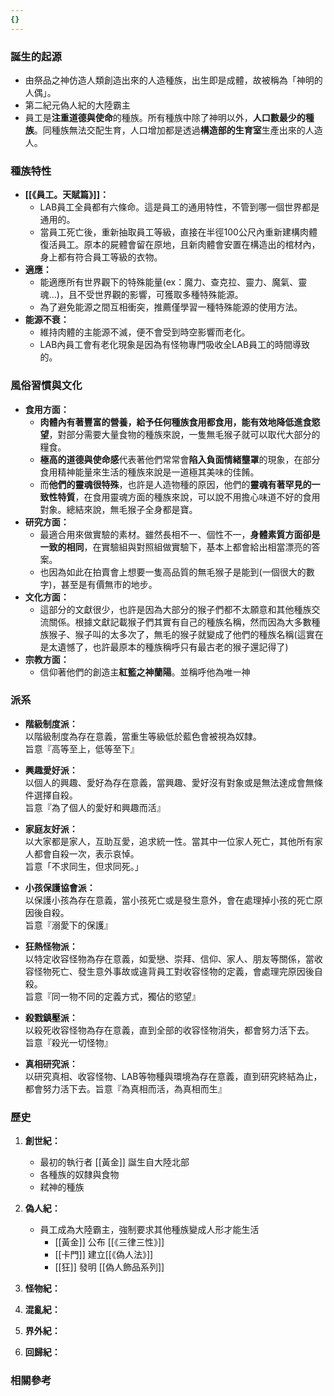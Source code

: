 ```yaml
---
{}
---
```

### 誕生的起源

- 由祭品之神仿造人類創造出來的人造種族，出生即是成體，故被稱為「神明的人偶」。
- 第二紀元偽人紀的大陸霸主
- 員工是**注重道德與使命**的種族。所有種族中除了神明以外，**人口數最少的種族**。同種族無法交配生育，人口增加都是透過**構造部的生育室**生產出來的人造人。

### 種族特性

- **[[《員工。天賦篇》]]：**
    - LAB員工全員都有六條命。這是員工的通用特性，不管到哪一個世界都是通用的。
    - 當員工死亡後，重新抽取員工等級，直接在半徑100公尺內重新建構肉體復活員工。原本的屍體會留在原地，且新肉體會安置在構造出的棺材內，身上都有符合員工等級的衣物。
- **適應：**
    - 能適應所有世界觀下的特殊能量(ex：魔力、查克拉、靈力、魔氣、靈魂...)，且不受世界觀的影響，可獲取多種特殊能源。
    - 為了避免能源之間互相衝突，推薦僅學習一種特殊能源的使用方法。
- **能源不衰：**
    - 維持肉體的主能源不滅，便不會受到時空影響而老化。
    - LAB內員工會有老化現象是因為有怪物專門吸收全LAB員工的時間導致的。

### 風俗習慣與文化

- **食用方面：**
    - **肉體內有著豐富的營養，給予任何種族食用都食用，能有效地降低進食慾望**，對部分需要大量食物的種族來說，一隻無毛猴子就可以取代大部分的糧食。
    - **極高的道德與使命感**代表著他們常常會**陷入負面情緒壟罩**的現象，在部分食用精神能量來生活的種族來說是一道極其美味的佳餚。
    - 而**他們的靈魂很特殊**，也許是人造物種的原因，他們的**靈魂有著罕見的一致性特質**，在食用靈魂方面的種族來說，可以說不用擔心味道不好的食用對象。總結來說，無毛猴子全身都是寶。
- **研究方面：**
    - 最適合用來做實驗的素材。雖然長相不一、個性不一，**身體素質方面卻是一致的相同**，在實驗組與對照組做實驗下，基本上都會給出相當漂亮的答案。
    - 也因為如此在拍賣會上想要一隻高品質的無毛猴子是能到(一個很大的數字)，甚至是有價無市的地步。
- **文化方面：**
    - 這部分的文獻很少，也許是因為大部分的猴子們都不太願意和其他種族交流關係。根據文獻記載猴子們其實有自己的種族名稱，然而因為大多數種族猴子、猴子叫的太多次了，無毛的猴子就變成了他們的種族名稱(這實在是太遺憾了，也許最原本的種族稱呼只有最古老的猴子還記得了)
- **宗教方面：**
    - 信仰著他們的創造主**紅籃之神蘭陽**。並稱呼他為唯一神

### **派系**

- **階級制度派：**  
    以階級制度為存在意義，當重生等級低於藍色會被視為奴隸。  
    旨意『高等至上，低等至下』  
    
- **興趣愛好派：**  
    以個人的興趣、愛好為存在意義，當興趣、愛好沒有對象或是無法達成會無條件選擇自殺。  
    旨意『為了個人的愛好和興趣而活』  
    
- **家庭友好派：**  
    以大家都是家人，互助互愛，追求統一性。當其中一位家人死亡，其他所有家人都會自殺一次，表示哀悼。  
    旨意「不求同生，但求同死。」  
    
- **小孩保護協會派：**  
    以保護小孩為存在意義，當小孩死亡或是發生意外，會在處理掉小孩的死亡原因後自殺。  
    旨意『溺愛下的保護』  
    
- **狂熱怪物派：**  
    以特定收容怪物為存在意義，如愛戀、崇拜、信仰、家人、朋友等關係，當收容怪物死亡、發生意外事故或違背員工對收容怪物的定義，會處理完原因後自殺。  
    旨意『同一物不同的定義方式，獨佔的慾望』  
    
- **殺戮鎮壓派：**  
    以殺死收容怪物為存在意義，直到全部的收容怪物消失，都會努力活下去。  
    旨意『殺光一切怪物』  
    
- **真相研究派：**  
    以研究真相、收容怪物、LAB等物種與環境為存在意義，直到研究終結為止，都會努力活下去。旨意『為真相而活，為真相而生』  
    

### 歷史

1. **創世紀：**
    - 最初的執行者 [[黃金]] 誕生自大陸北部
    - 各種族的奴隸與食物
    - 弒神的種族
2. **偽人紀：**
    - 員工成為大陸霸主，強制要求其他種族變成人形才能生活
        - [[黃金]] 公布 [[《三律三性》]]
        - [[卡門]] 建立[[《偽人法》]]
        - [[狂]] 發明 [[偽人飾品系列]]
3. **怪物紀：**
    
4. **混亂紀：**
    
5. **界外紀：**
    
6. **回歸紀：**
    

### 相關參考